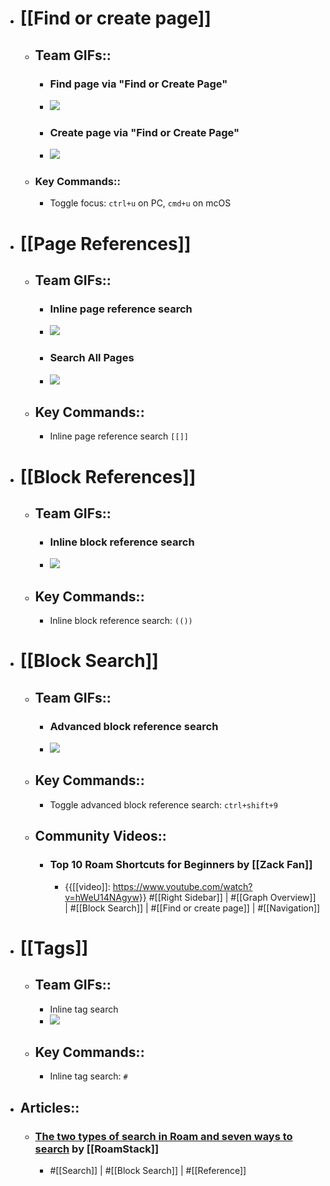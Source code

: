 - # [[Find or create page]]
    - ## Team GIFs::
        - ### Find page via "Find or Create Page"
        - ![](https://firebasestorage.googleapis.com/v0/b/firescript-577a2.appspot.com/o/imgs%2Fapp%2Fhelp-documentation%2Flh-IodNlTT.gif?alt=media&token=8d5ddd1c-c4cc-4912-bcc5-318d395462a9)
        - ### Create page via "Find or Create Page"
        - ![](https://firebasestorage.googleapis.com/v0/b/firescript-577a2.appspot.com/o/imgs%2Fapp%2Fhelp-documentation%2F7OlfaF5_J5.gif?alt=media&token=3cae6d14-d8f8-4134-b885-f1cc50edbdce)
    - ### Key Commands::
        - Toggle focus: `ctrl+u` on PC, `cmd+u` on mcOS
- # [[Page References]]
    - ## Team GIFs::
        - ### Inline page reference search
        - ![](https://firebasestorage.googleapis.com/v0/b/firescript-577a2.appspot.com/o/imgs%2Fapp%2Fhelp-documentation%2FvXYh30XhU-.gif?alt=media&token=9975042f-300c-4b27-81c4-e07ce0ae6196)
        - ### Search All Pages
        - ![](https://firebasestorage.googleapis.com/v0/b/firescript-577a2.appspot.com/o/imgs%2Fapp%2Fhelp-documentation%2F1A-BZ0Xz2j.gif?alt=media&token=74a62ead-57bc-401c-ba4f-032fb14c4369)
    - ## Key Commands::
        - Inline page reference search `[[]]`
- # [[Block References]]
    - ## Team GIFs::
        - ### Inline block reference search
        - ![](https://firebasestorage.googleapis.com/v0/b/firescript-577a2.appspot.com/o/imgs%2Fapp%2Fhelp-documentation%2FkPLiIKpIT6.gif?alt=media&token=49267272-6e36-4d8e-bbbc-ab041a78312b)
    - ## Key Commands::
        - Inline block reference search: `(())`
- # [[Block Search]]
    - ## Team GIFs::
        - ### Advanced block reference search
        - ![](https://firebasestorage.googleapis.com/v0/b/firescript-577a2.appspot.com/o/imgs%2Fapp%2Fhelp-documentation%2FKFCQb6TOho.gif?alt=media&token=e6f60942-0f69-40eb-a592-fe7136e21b38)
    - ## Key Commands::
        - Toggle advanced block reference search: `ctrl+shift+9`
    - ## Community Videos::
        - ### Top 10 Roam Shortcuts for Beginners by [[Zack Fan]]
            - {{[[video]]: https://www.youtube.com/watch?v=hWeU14NAgyw}}
#[[Right Sidebar]] | #[[Graph Overview]] | #[[Block Search]] | #[[Find or create page]] | #[[Navigation]]
- # [[Tags]]
    - ## Team GIFs::
        - Inline tag search
        - ![](https://firebasestorage.googleapis.com/v0/b/firescript-577a2.appspot.com/o/imgs%2Fapp%2Fhelp-documentation%2FNeS2jRFQBv.gif?alt=media&token=274ea456-90e1-4fc6-8221-01c520a7acc8)
    - ## Key Commands::
        - Inline tag search: `#`
- ## Articles::
    - ### [The two types of search in Roam and seven ways to search](https://roamstack.com/searching-in-roam/) by [[RoamStack]]
        - #[[Search]] | #[[Block Search]] | #[[Reference]]
